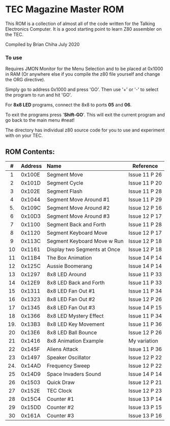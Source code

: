 
# TEC Magazine Master ROM
This ROM is a collection of almost all of the code written for the Talking Electronics Computer.  It is a good starting point to learn Z80 assembler on the TEC.  

Compiled by Brian Chiha July 2020
### To use
Requires JMON Monitor for the Menu Selection and to be placed at 0x1000 in RAM (Or anywhere else if you compile the z80 file yourself and change the ORG directive).  

Simply go to address 0x1000 and press 'GO'.  Then use '+' or '-' to select the program to run and hit 'GO'. 

For **8x8 LED** programs, connect the 8x8 to ports **05** and **06**. 

To exit the programs press '**Shift-GO**'.  This will exit the current program and go back to the main menu #neat!

The directory has individual z80 source code for you to use and experiment with on your TEC.

## ROM Contents:
| #|Address|Name|Reference |
| :--:|--|:--|--|
|1|0x100E|Segment Move|Issue 11 P 26
|2|0x101D|Segment Cycle|Issue 11 P 20
|3|0x102E |Segment Flash|Issue 11 P 28
|4|0x1044 |Segment Move Around #1|Issue 11 P 29
|5.|0x109C|Segment Move Around #2|Issue 12 P 16
|6|0x10D3 |Segment Move Around #3|Issue 12 P 17
|7|0x1100|Segment Back and Forth|Issue 11 P 28
|8|0x1120|Segment Keyboard Move|Issue 12 P 17
|9|0x113C|Segment Keyboard Move w Run|Issue 12 P 18
|10|0x1161|Display two Segments at Once|Issue 12 P 18
|11|0x11B4|The Box Animation|Issue 14 P 14
|12|0x125C |Aussie Boomerang|Issue 14 P 14
|13|0x1297|8x8 LED Around|Issue 11 P 33
|14|0x12E9|8x8 LED Back and Forth|Issue 11 P 33
|15|0x1311|8x8 LED Fan Out #1|Issue 11 P 34
|16|0x1323 |8x8 LED Fan Out #2|Issue 12 P 26
|17|0x1345|8x8 LED Fan Out #3|Issue 14 P 15
|18|0x1366|8x8 LED Mystery Effect|Issue 11 P 34
|19.|0x13B3|8x8 LED Key Movement|Issue 11 P 36
|20|0x13E6|8x8 LED Ball Bounce|Issue 12 P 26
|21|0x1416|8x8 Animation Example|My variation    
|22|0x145F|Aliens Attack|Issue 11 P 36
|23|0x1497|Speaker Oscillator|Issue 12 P 22 
|24.|0x14AD|Frequency Sweep|Issue 12 P 22
|25|0x14D9|Space Invaders Sound|Issue 14 P 14
|26|0x1503 |Quick Draw|Issue 12 P 21
|27|0x152E|TEC Clock|Issue 12 P 23
|28|0x15C4|Counter #1|Issue 13 P 14
|29|0x15DD|Counter #2|Issue 13 P 15
|30|0x161A|Counter #3|Issue 13 P 16